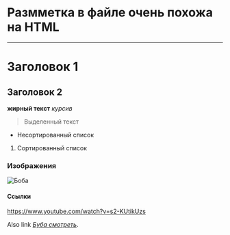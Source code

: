 # Размметка в файле очень похожа на HTML
---
# Заголовок 1
## Заголовок 2

**жирный текст**
*курсив*
> Выделенный текст

- Несортированный список
1. Сортированный список

### Изображения

![Боба](https://static10.tgstat.ru/channels/_0/2d/2d51280e6c4c5cf115ee8d0cb1682cfb.jpg)

#### Ссылки
<https://www.youtube.com/watch?v=s2-KUtikUzs>

Also link *[Буба смотреть](https://www.youtube.com/watch?v=s2-KUtikUzs)*.